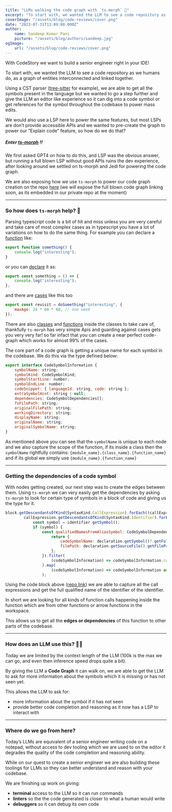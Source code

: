 ```yaml
---
title: "LLMs walking the code graph with `ts-morph` 👣"
excerpt: "To start with, we wanted the LLM to see a code repository as we humans do, as a graph of entities interconnected and linked together."
coverImage: "/assets/blog/code-reviews/cover.png"
date: "2023-07-31T13:09:00.000Z"
author:
    name: Sandeep Kumar Pani
    picture: "/assets/blog/authors/sandeep.jpg"
ogImage:
    url: "/assets/blog/code-reviews/cover.png"
---
```


With CodeStory we want to build a senior engineer right in your IDE!

To start with, we wanted the LLM to see a code repository as we humans do, as a graph of entities interconnected and linked together.

Using a CST parser ([tree-sitter](https://tree-sitter.github.io/tree-sitter/) for example), we are able to get all the symbols present in the language but we wanted to go a step further and give the LLM an editor like experience so it can dig into a code symbol or get references for the symbol throughout the codebase to power mass edits.

We would also use a LSP here to power the same features, but most LSPs are don’t provide accessible APIs and we wanted to pre-create the graph to power our “Explain code” feature, so how do we do that?

##### Enter [ts-morph](https://github.com/dsherret/ts-morph) ‼️

We first asked GPT4 on how to do this, and LSP was the obvious answer, but running a full blown LSP without good APIs ruins the dev experience, after looking around we settled on ts-morph and Jedi for powering the code graph.

We are also exposing how we use `ts-morph` to power our code graph creation on the repo [here](https://github.com/codestoryai/typescript_parsing) (we will expose the full blown code graph linking soon, as its embedded in our private repo at the moment)

---

### So how does `ts-morph` help? 👋

Parsing typescript code is a bit of hit and miss unless you are very careful and take care of most complex cases as in typescript you have a lot of variations on how to do the same thing. For example you can declare a [function](https://github.com/codestoryai/typescript_parsing/blob/main/parseRepo.ts#L134) like:

```js
export function something() {
    console.log("interesting");
}
```

or you can [declare](https://github.com/codestoryai/typescript_parsing/blob/main/parseRepo.ts#L195) it as:

```js
export const something = () => {
    console.log("interesting");
};
```

and there are [cases](https://github.com/codestoryai/typescript_parsing/blob/main/parseRepo.ts#L488) like this too

```js
export const revisit = doSomething("interesting", {
    maxAge: 24 * 60 * 60, // one week
});
```

There are also [classes](https://github.com/codestoryai/typescript_parsing/blob/main/parseRepo.ts#L301) and [functions](https://github.com/codestoryai/typescript_parsing/blob/main/parseRepo.ts#L338-L355) inside the classes to take care of, thankfully `ts-morph` has very simple Apis and guarding against cases gets you very very far! so far infact that you can create a near perfect code-graph which works for almost 99% of the cases.

The core part of a code graph is getting a unique name for each symbol in the codebase. We do this via the type defined below:

```js
export interface CodeSymbolInformation {
    symbolName: string;
    symbolKind: CodeSymbolKind;
    symbolStartLine: number;
    symbolEndLine: number;
    codeSnippet: { languageId: string, code: string };
    extraSymbolHint: string | null;
    dependencies: CodeSymbolDependencies[];
    fsFilePath: string;
    originalFilePath: string;
    workingDirectory: string;
    displayName: string;
    originalName: string;
    originalSymbolName: string;
}
```

As mentioned above you can see that the `symbolName` is unique to each node and we also capture the scope of the function, if its inside a class then the `symbolName` rightfully contains: `{module_name}.{class_name}.{function_name}` and if its global we simply use `{module_name}.{function_name}`

---

### Getting the dependencies of a code symbol

With nodes getting created, our next step was to create the edges between them. Using `ts-morph` we can very easily get the dependencies by asking `ts-morph` to look for certain type of symbols in a block of code and giving us the type for it.

```js
block.getDescendantsOfKind(SyntaxKind.CallExpression).forEach((callExpression) => {
        callExpression.getDescendantsOfKind(SyntaxKind.Identifier).forEach((identifier) => {
            const symbol = identifier.getSymbol();
            if (symbol) {
                const qualifiedNamesFromAliasSymbol: CodeSymbolDependencyWithFileInformation[] | undefined = symbol.getAliasedSymbol()?.getDeclarations().map((declaration) => {
                    return {
                        codeSymbolName: declaration.getSymbol()?.getFullyQualifiedName(),
                        filePath: declaration.getSourceFile().getFilePath(),
                    };
                }).filter(
                    (codeSymbolInformation) => codeSymbolInformation.codeSymbolName !== undefined
                ).map(
                    (codeSymbolInformation) => codeSymbolInformation as CodeSymbolDependencyWithFileInformation
                );
```

Using the code block above ([repo link](https://github.com/codestoryai/typescript_parsing/blob/main/parseRepo.ts#L669-L744)) we are able to capture all the call expressions and get the full qualified name of the identifier of the identifier.

In short we are looking for all kinds of function calls happening inside the function which are from other functions or arrow functions in the workspace.

This allows us to get all the **edges or dependencies** of this function to other parts of the codebase.

---

### How does an LLM use this? 👨‍💻

Today we are limited by the context length of the LLM (100k is the max we can go, and even then inference speed drops quite a bit).

By giving the LLM a **Code Graph** it can walk on, we are able to get the LLM to ask for more information about the symbols which it is missing or has not seen yet.

This allows the LLM to ask for:

-   more information about the symbol if it has not seen
-   provide better code completion and reasoning as it now has a LSP to interact with

---

### Where do we go from here?

Today’s LLMs are equivalent of a senior engineer writing code on a notepad, without access to dev tooling which we are used to on the editor it degrades the quality of the code completion and reasoning ability.

While on our quest to create a senior engineer we are also building these toolings for LLMs so they can better understand and reason with your codebase.

We are finishing up work on giving:

-   **terminal** access to the LLM so it can run commands
-   **linters** so the the code generated is closer to what a human would write
-   **debuggers** so it can debug its own code
